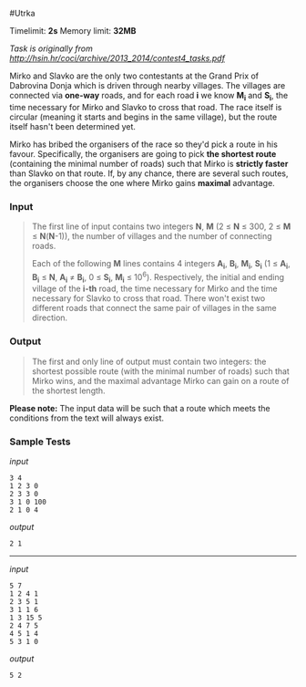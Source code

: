 #Utrka

Timelimit: **2s** Memory limit: **32MB**

*Task is originally from http://hsin.hr/coci/archive/2013_2014/contest4_tasks.pdf*

Mirko and Slavko are the only two contestants at the Grand Prix of
Dabrovina Donja which is driven through nearby villages. The villages
are connected via **one-way** roads, and for each road **i** we know
**M<sub>i</sub>** and **S<sub>i</sub>**, the time necessary for Mirko and Slavko to
cross that road. The race itself is circular (meaning it starts and
begins in the same village), but the route itself hasn't been determined
yet.

Mirko has bribed the organisers of the race so they'd pick a route in
his favour. Specifically, the organisers are going to pick **the
shortest route** (containing the minimal number of roads) such that
Mirko is **strictly faster** than Slavko on that route. If, by any
chance, there are several such routes, the organisers choose the one
where Mirko gains **maximal** advantage.

### Input
> The first line of input contains two integers **N**, **M** (2 ≤ **N** ≤
> 300, 2 ≤ **M** ≤ **N**(**N**-1)), the number of villages and the number
> of connecting roads.
> 
> Each of the following **M** lines contains 4 integers **A<sub>i</sub>**,
> **B<sub>i</sub>**, **M<sub>i</sub>**, **S<sub>i</sub>** (1 ≤ **A<sub>i</sub>**,
> **B<sub>i</sub>** ≤ **N**, **A<sub>i</sub>** ≠
> **B<sub>i</sub>**, 0 ≤ **S<sub>i</sub>**, **M<sub>i</sub>** ≤ 10<sup>6</sup>). Respectively, the initial and
> ending village of the **i-th** road, the time necessary for Mirko and
> the time necessary for Slavko to cross that road. There won't exist two
> different roads that connect the same pair of villages in the same
> direction.

### Output
> The first and only line of output must contain two integers: the
> shortest possible route (with the minimal number of roads) such that
> Mirko wins, and the maximal advantage Mirko can gain on a route of the
> shortest length.

**Please note:** The input data will be such that a route which meets
the conditions from the text will always exist.

### Sample Tests
_input_

```
3 4
1 2 3 0
2 3 3 0
3 1 0 100
2 1 0 4
```

_output_
```
2 1
```

---

_input_

```
5 7
1 2 4 1
2 3 5 1
3 1 1 6
1 3 15 5
2 4 7 5
4 5 1 4
5 3 1 0
```

_output_
```
5 2
```
